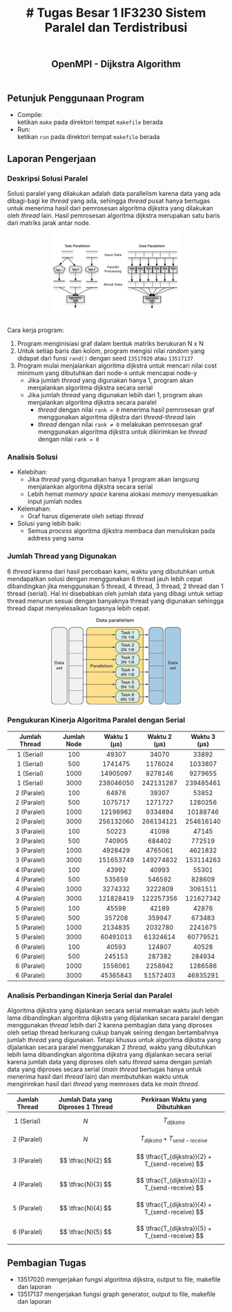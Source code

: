 <h1 align="center">
    <b>
        <br>
        # Tugas Besar 1 IF3230 Sistem Paralel dan Terdistribusi
        <br>
    </b>
</h1>

<h2 align="center">
    <b>
        <br>
        OpenMPI - Dijkstra Algorithm
        <br>
        <br>
    </b>
</h2>

## Petunjuk Penggunaan Program
* Compile: <br>
  ketikan ```make``` pada direktori tempat ```makefile``` berada
* Run: <br>
  ketikan ```run``` pada direktori tempat ```makefile``` berada

## Laporan Pengerjaan
### Deskripsi Solusi Paralel
Solusi paralel yang dilakukan adalah data parallelism karena data yang ada dibagi-bagi ke *thread* yang ada, sehingga *thread* pusat hanya bertugas untuk menerima hasil dari pemrosesan algoritma dijkstra yang dilakukan oleh *thread* lain. Hasil pemrosesan algoritma dijkstra merupakan satu baris dari matriks jarak antar node. <br>
<div align="center">
    <img src="./assets/data_task_parallelism.png" width="300" height="200"/>
</div>

Cara kerja program:
1. Program menginisiasi graf dalam bentuk matriks berukuran N x N
2. Untuk setiap baris dan kolom, program mengisi nilai *random* yang didapat dari funsi ```rand()``` dengan seed ```13517020``` atau ```13517137```
3. Program mulai menjalankan algoritma dijkstra untuk mencari nilai cost minimum yang dibutuhkan dari node-x untuk mencapai node-y
   * Jika jumlah *thread* yang digunakan hanya 1, program akan menjalankan algoritma dijkstra secara serial
   * Jika jumlah *thread* yang digunakan lebih dari 1, program akan menjalankan algoritma dijkstra secara paralel
     * *thread* dengan nilai ```rank = 0``` menerima hasil pemrosesan graf menggunakan algoritma dijkstra dari *thread-thread* lain
     * *thread* dengan nilai ```rank ≠ 0``` melakukan pemrosesan graf menggunakan algoritma dijkstra untuk dikirimkan ke *thread* dengan nilai ```rank = 0```

### Analisis Solusi
* Kelebihan:
  * Jika *thread* yang digunakan hanya 1 program akan langsung menjalankan algoritma dijkstra secara serial
  * Lebih hemat *memory space* karena alokasi *memory* menyesuaikan input jumlah nodes
* Kelemahan:
  * Graf harus digenerate oleh setiap *thread*
* Solusi yang lebih baik:
  * Semua *process* algoritma djikstra membaca dan menuliskan pada address yang sama

### Jumlah Thread yang Digunakan
6 *thread* karena dari hasil percobaan kami, waktu yang dibutuhkan untuk mendapatkan solusi dengan menggunakan 6 thread jauh lebih cepat dibandingkan jika menggunakan 5 thread, 4 thread, 3 thread, 2 thread dan 1 thread (serial). Hal ini disebabkan oleh jumlah data yang dibagi untuk setiap thread menurun sesuai dengan banyaknya thread yang digunakan sehingga thread dapat menyelesaikan tugasnya lebih cepat.
<div align="center">
    <img src="./assets/data_parallelism.png" width="300" height="200"/>
</div>

### Pengukuran Kinerja Algoritma Paralel dengan Serial
| Jumlah Thread | Jumlah Node | Waktu 1 (μs) | Waktu 2 (μs) | Waktu 3 (μs) |
|:-------------:|:-----------:|:------------:|:------------:|:------------:|
|   1 (Serial)  |         100 |        49307 |        34070 |        33892 |
|   1 (Serial)  |         500 |      1741475 |      1176024 |      1033807 |
|   1 (Serial)  |        1000 |     14905097 |      8278146 |      9279655 |
|   1 (Serial)  |        3000 |    238046050 |    242131287 |    239485461 |
|   2 (Paralel) |         100 |        64976 |        39307 |        53852 |
|   2 (Paralel) |         500 |      1075717 |      1271727 |      1280256 |
|   2 (Paralel) |        1000 |     12198962 |      9334894 |     10188746 |
|   2 (Paralel) |        3000 |    256132060 |    266134121 |    254616140 |
|   3 (Paralel) |         100 |        50223 |        41098 |        47145 |
|   3 (Paralel) |         500 |       740905 |       684402 |       772519 |
|   3 (Paralel) |        1000 |      4928429 |      4765061 |      4621832 |
|   3 (Paralel) |        3000 |    151653749 |    149274832 |    153114263 |
|   4 (Paralel) |         100 |        43992 |        40993 |        55301 |
|   4 (Paralel) |         500 |       535659 |       546592 |       828609 |
|   4 (Paralel) |        1000 |      3274332 |      3222809 |      3061511 |
|   4 (Paralel) |        3000 |    121828419 |    122257356 |    121627342 |
|   5 (Paralel) |         100 |        45598 |        42189 |        42876 |
|   5 (Paralel) |         500 |       357208 |       359947 |       673483 |
|   5 (Paralel) |        1000 |      2134835 |      2032780 |      2241675 |
|   5 (Paralel) |        3000 |     60491013 |     61324614 |     60779521 |
|   6 (Paralel) |         100 |        40593 |       124807 |        40528 |
|   6 (Paralel) |         500 |       245153 |       287382 |       284934 |
|   6 (Paralel) |        1000 |      1556061 |      2258942 |      1286586 |
|   6 (Paralel) |        3000 |     45365843 |     51572403 |     46935291 |

### Analisis Perbandingan Kinerja Serial dan Paralel
Algoritma dijkstra yang dijalankan secara serial memakan waktu jauh lebih lama dibandingkan algoritma dijkstra yang dijalankan secara paralel dengan menggunakan *thread* lebih dari 2 karena pembagian data yang diproses oleh setiap thread berkurang cukup banyak seiring dengan bertambahnya jumlah *thread* yang digunakan. Tetapi khusus untuk algoritma dijkstra yang dijalankan secara paralel menggunakan 2 *thread*, waktu yang dibutuhkan lebih lama dibandingkan algoritma  dijkstra yang dijalankan secara serial karena jumlah data yang diproses oleh satu *thread* sama dengan jumlah data yang diproses secara serial (*main thread* bertugas hanya untuk menerima hasil dari *thread* lain) dan membutuhkan waktu untuk mengirimkan hasil dari *thread* yang memroses data ke *main thread*.

| Jumlah Thread | Jumlah Data yang Diproses 1 Thread | Perkiraan Waktu yang Dibutuhkan                  |
|:-------------:|:----------------------------------:|:------------------------------------------------:|
|    1 (Serial) |                            $$ N $$ |                               $$ T_{dijkstra} $$ |
|   2 (Paralel) |                            $$ N $$ |            $$ T_{dijkstra} + T_{send-receive} $$ |
|   3 (Paralel) |                 $$ \tfrac{N}{2} $$ | $$ \tfrac{T_{dijkstra}}{2} + T_{send-receive} $$ |
|   4 (Paralel) |                 $$ \tfrac{N}{3} $$ | $$ \tfrac{T_{dijkstra}}{3} + T_{send-receive} $$ |
|   5 (Paralel) |                 $$ \tfrac{N}{4} $$ | $$ \tfrac{T_{dijkstra}}{4} + T_{send-receive} $$ |
|   6 (Paralel) |                 $$ \tfrac{N}{5} $$ | $$ \tfrac{T_{dijkstra}}{5} + T_{send-receive} $$ |


## Pembagian Tugas
* 13517020 mengerjakan fungsi algoritma dijkstra, output to file, makefile dan laporan
* 13517137 mengerjakan fungsi graph generator, output to file, makefile dan laporan